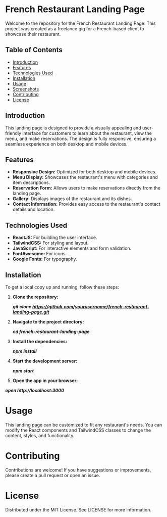 # French Restaurant Landing Page

Welcome to the repository for the French Restaurant Landing Page. This project was created as a freelance gig for a French-based client to showcase their restaurant.

## Table of Contents

- [Introduction](#introduction)
- [Features](#features)
- [Technologies Used](#technologies-used)
- [Installation](#installation)
- [Usage](#usage)
- [Screenshots](#screenshots)
- [Contributing](#contributing)
- [License](#license)

## Introduction

This landing page is designed to provide a visually appealing and user-friendly interface for customers to learn about the restaurant, view the menu, and make reservations. The design is fully responsive, ensuring a seamless experience on both desktop and mobile devices.

## Features

- **Responsive Design:** Optimized for both desktop and mobile devices.
- **Menu Display:** Showcases the restaurant's menu with categories and item descriptions.
- **Reservation Form:** Allows users to make reservations directly from the landing page.
- **Gallery:** Displays images of the restaurant and its dishes.
- **Contact Information:** Provides easy access to the restaurant's contact details and location.

## Technologies Used

- **ReactJS:** For building the user interface.
- **TailwindCSS:** For styling and layout.
- **JavaScript:** For interactive elements and form validation.
- **FontAwesome:** For icons.
- **Google Fonts:** For typography.

## Installation

To get a local copy up and running, follow these steps:

1. **Clone the repository:**

   **_git clone https://github.com/yourusername/french-restaurant-landing-page.git_**

2. **Navigate to the project directory:**

   **_cd french-restaurant-landing-page_**

3. **Install the dependencies:**

   **_npm install_**

4. **Start the development server:**

   **_npm start_**

5. **Open the app in your browser:**

**_open http://localhost:3000_**

# Usage

This landing page can be customized to fit any restaurant's needs. You can modify the React components and TailwindCSS classes to change the content, styles, and functionality.

# Contributing

Contributions are welcome! If you have suggestions or improvements, please create a pull request or open an issue.

# License

Distributed under the MIT License. See LICENSE for more information.
